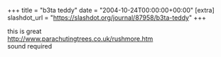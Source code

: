 +++
title = "b3ta teddy"
date = "2004-10-24T00:00:00+00:00"
[extra]
slashdot_url = "https://slashdot.org/journal/87958/b3ta-teddy"
+++

<p>this is great<br><a href="http://www.parachutingtrees.co.uk/rushmore.htm">http://www.parachutingtrees.co.uk/rushmore.htm</a><br>sound required</p>

